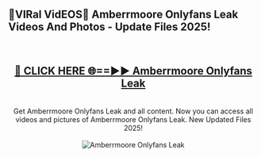 <h2>🔴VIRal VidEOS🔴 Amberrmoore Onlyfans Leak Videos And Photos - Update Files 2025!</h2>
<br>
<div align="center">
<h2><a href="https://virallinks.top/odZfE0" rel="nofollow">🔴 CLICK HERE 🌐==►► Amberrmoore Onlyfans Leak</a></h2>
<br>
Get Amberrmoore Onlyfans Leak and all content. Now you can access all videos and pictures of Amberrmoore Onlyfans Leak. New Updated Files 2025!
<br>
<br>
<a href="https://virallinks.top/odZfE0" rel="nofollow" data-target="animated-image.originalLink"><img src="https://i.imgur.com/dJHk4Zq.gif)" alt="Amberrmoore Onlyfans Leak" style="max-width: 100%; display: inline-block;" data-target="animated-image.originalImage"></a>
</div>
<br>
